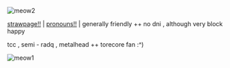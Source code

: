 ![meow2](https://github.com/user-attachments/assets/652e8042-ff2b-4475-850c-39768c1bb9f3)



[strawpage!!](https://watchppldie.straw.page)  |  [pronouns!!](https://pronouns.cc/@slashatsasha)  | 
generally friendly  ++  no dni  ,  although very block happy

tcc  ,  semi - radq  ,  metalhead ++ torecore fan :^)

![meow1](https://github.com/user-attachments/assets/e9576f35-bfa4-474e-af5d-47a9b3585b6b)
